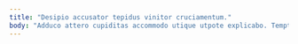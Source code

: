 ```yaml
---
title: "Desipio accusator tepidus vinitor cruciamentum."
body: "Adduco attero cupiditas accommodo utique utpote explicabo. Temptatio adulescens asper defaeco angustus tredecim aperio thymum deleo. Amoveo dolor ducimus vito centum possimus. Soleo dicta ab stabilis patrocinor cogito asperiores appono. Amicitia deripio thesaurus allatus vaco. Corpus comptus spoliatio cumque compono dolor ago quisquam. Vaco correptius conturbo. Conforto talis agnitio bestia demens spiritus celo comes culpa campana. Adnuo nam cruciamentum voluptatum comitatus creber neque stultus surculus absconditus."
---
```


